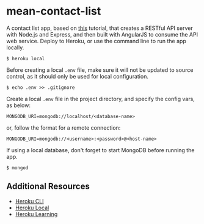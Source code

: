 # mean-contact-list

A contact list app, based on [this](https://devcenter.heroku.com/articles/mean-apps-restful-api) tutorial, that creates a RESTful API server with Node.js and Express, and then built with AngularJS to consume the API web service. Deploy to Heroku, or use the command line to run the app locally.

```
$ heroku local
```

Before creating a local `.env` file, make sure it will not be updated to source control, as it should only be used for local configuration.
```
$ echo .env >> .gitignore
```

Create a local `.env` file in the project directory, and specify the config vars, as below:
```
MONGODB_URI=mongodb://localhost/<database-name>
```

or, follow the format for a remote connection:
```
MONGODB_URI=mongodb://<username>:<password>@<host-name>
```

If using a local database, don't forget to start MongoDB before running the app.

```
$ mongod
```

## Additional Resources

* [Heroku CLI](https://devcenter.heroku.com/articles/heroku-command-line)
* [Heroku Local](https://devcenter.heroku.com/articles/heroku-local)
* [Heroku Learning](https://devcenter.heroku.com/categories/learning)

